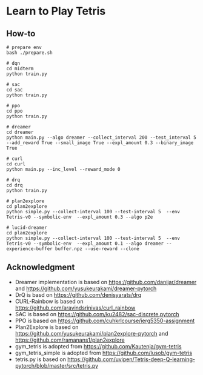 # Learn to Play Tetris

## How-to

```
# prepare env
bash ./prepare.sh

# dqn
cd midterm
python train.py

# sac
cd sac
python train.py

# ppo
cd ppo
python train.py

# dreamer
cd dreamer
python main.py --algo dreamer --collect_interval 200 --test_interval 5 --add_reward True --small_image True --expl_amount 0.3 --binary_image True

# curl
cd curl
python main.py --inc_level --reward_mode 0

# drq
cd drq
python train.py

# plan2explore
cd plan2explore
python simple.py --collect-interval 100 --test-interval 5  --env Tetris-v0 --symbolic-env  --expl_amount 0.3 --algo p2e

# lucid-dreamer
cd plan2explore
python simple.py --collect-interval 100 --test-interval 5  --env Tetris-v0 --symbolic-env  --expl_amount 0.1 --algo dreamer --experience-buffer buffer.npz --use-reward --clone
```

## Acknowledgment

- Dreamer implementation is based on https://github.com/danijar/dreamer and https://github.com/yusukeurakami/dreamer-pytorch 
- DrQ is basd on https://github.com/denisyarats/drq
- CURL-Rainbow is based on https://github.com/aravindsrinivas/curl_rainbow
- SAC is based on https://github.com/ku2482/sac-discrete.pytorch
- PPO is based on https://github.com/cuhkrlcourse/ierg5350-assignment 
- Plan2Explore is based on https://github.com/yusukeurakami/plan2explore-pytorch and https://github.com/ramanans1/plan2explore 
- gym_tetris is adopted from https://github.com/Kautenja/gym-tetris
- gym_tetris_simple is adopted from https://github.com/lusob/gym-tetris
- tetris.py is based on https://github.com/uvipen/Tetris-deep-Q-learning-pytorch/blob/master/src/tetris.py